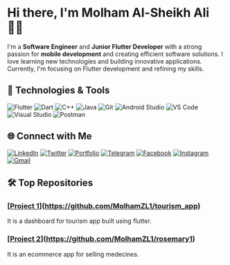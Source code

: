 # Hi there, I'm Molham Al-Sheikh Ali 👨‍💻

I'm a **Software Engineer** and **Junior Flutter Developer** with a strong passion for **mobile development** and creating efficient software solutions. I love learning new technologies and building innovative applications. Currently, I'm focusing on Flutter development and refining my skills.

## 🔧 Technologies & Tools

![Flutter](https://img.shields.io/badge/Flutter-02569B?style=for-the-badge&logo=flutter&logoColor=white)
![Dart](https://img.shields.io/badge/Dart-0175C2?style=for-the-badge&logo=dart&logoColor=white)
![C++](https://img.shields.io/badge/C++-00599C?style=for-the-badge&logo=cplusplus&logoColor=white)
![Java](https://img.shields.io/badge/Java-007396?style=for-the-badge&logo=java&logoColor=white)
![Git](https://img.shields.io/badge/Git-F05032?style=for-the-badge&logo=git&logoColor=white)
![Android Studio](https://img.shields.io/badge/Android_Studio-3DDC84?style=for-the-badge&logo=android-studio&logoColor=white)
![VS Code](https://img.shields.io/badge/VS_Code-0078D4?style=for-the-badge&logo=visual-studio-code&logoColor=white)
![Visual Studio](https://img.shields.io/badge/Visual_Studio-5C2D91?style=for-the-badge&logo=visual-studio&logoColor=white)
![Postman](https://img.shields.io/badge/Postman-FF6C37?style=for-the-badge&logo=postman&logoColor=white)

## 🌐 Connect with Me

[![LinkedIn](https://img.shields.io/badge/LinkedIn-blue?style=for-the-badge&logo=linkedin)](https://www.linkedin.com/in/molham-al-sheikh-ali)
[![Twitter](https://img.shields.io/badge/Twitter-blue?style=for-the-badge&logo=twitter)](https://twitter.com/molham)
[![Portfolio](https://img.shields.io/badge/Portfolio-lightgrey?style=for-the-badge&logo=github)](https://molham-portfolio.com)
[![Telegram](https://img.shields.io/badge/Telegram-blue?style=for-the-badge&logo=telegram)](https://t.me/molham_dev)
[![Facebook](https://img.shields.io/badge/Facebook-blue?style=for-the-badge&logo=facebook)](https://www.facebook.com/molham)
[![Instagram](https://img.shields.io/badge/Instagram-ef3e42?style=for-the-badge&logo=instagram&logoColor=white)](https://www.instagram.com/molham)
[![Gmail](https://img.shields.io/badge/Gmail-EA4335?style=for-the-badge&logo=gmail&logoColor=white)](mailto:molham@example.com)


## 🛠️ Top Repositories

### [[Project 1](https://github.com/molham/project1)](https://github.com/MolhamZL1/tourism_app)
It is a dashboard for tourism app built using flutter.

### [[Project 2](https://github.com/molham/project2)](https://github.com/MolhamZL1/rosemary1)
It is an ecommerce app for selling medecines.

